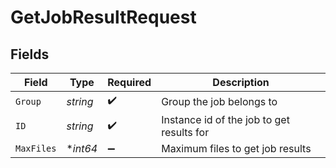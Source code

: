 # GetJobResultRequest


## Fields

| Field                                     | Type                                      | Required                                  | Description                               |
| ----------------------------------------- | ----------------------------------------- | ----------------------------------------- | ----------------------------------------- |
| `Group`                                   | *string*                                  | :heavy_check_mark:                        | Group the job belongs to                  |
| `ID`                                      | *string*                                  | :heavy_check_mark:                        | Instance id of the job to get results for |
| `MaxFiles`                                | **int64*                                  | :heavy_minus_sign:                        | Maximum files to get job results          |
